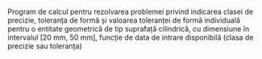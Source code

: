 Program de calcul pentru rezolvarea problemei privind indicarea clasei de precizie, toleranța de formă
și valoarea toleranței de formă individuală pentru o entitate geometrică de tip suprafață cilindrică, cu
dimensiune în intervalul [20 mm, 50 mm], funcție de data de intrare disponibilă (clasa de precizie sau
toleranța)
